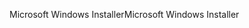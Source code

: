 <span data-ttu-id="f0e0f-101">Microsoft Windows Installer</span><span class="sxs-lookup"><span data-stu-id="f0e0f-101">Microsoft Windows Installer</span></span>